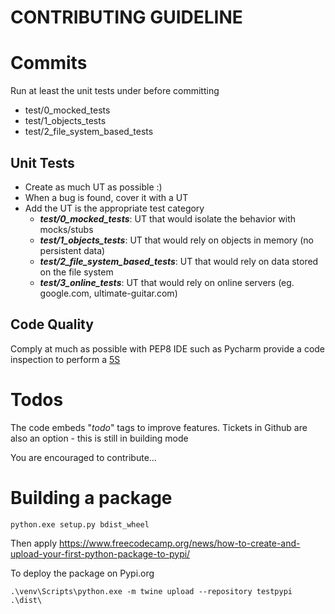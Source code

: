 CONTRIBUTING GUIDELINE
========================

# Commits
Run at least the unit tests under before committing
* test/0_mocked_tests
* test/1_objects_tests
* test/2_file_system_based_tests

## Unit Tests
- Create as much UT as possible :)
- When a bug is found, cover it with a UT
- Add the UT is the appropriate test category
  * _**test/0_mocked_tests**_: UT that would isolate the behavior with mocks/stubs
  * _**test/1_objects_tests**_: UT that would rely on objects in memory (no persistent data)
  * _**test/2_file_system_based_tests**_: UT that would rely on data stored on the file system
  * _**test/3_online_tests**_: UT that would rely on online servers (eg. google.com, ultimate-guitar.com)

## Code Quality
Comply at much as possible with PEP8
IDE such as Pycharm provide a code inspection to perform a [5S](https://www.agilitest.com/cards/5s-on-code)

# Todos
The code embeds "_todo_" tags to improve features.
Tickets in Github are also an option - this is still in building mode

You are encouraged to contribute...

# Building a package
    
    python.exe setup.py bdist_wheel

Then apply https://www.freecodecamp.org/news/how-to-create-and-upload-your-first-python-package-to-pypi/

To deploy the package on Pypi.org

    .\venv\Scripts\python.exe -m twine upload --repository testpypi .\dist\